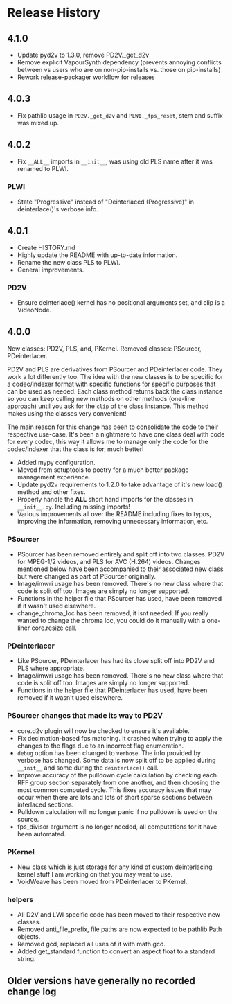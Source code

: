 # Release History

## 4.1.0

- Update pyd2v to 1.3.0, remove PD2V._get_d2v
- Remove explicit VapourSynth dependency (prevents annoying conflicts between vs users who are on non-pip-installs vs. those on pip-installs)
- Rework release-packager workflow for releases

## 4.0.3

- Fix pathlib usage in `PD2V._get_d2v` and `PLWI._fps_reset`, stem and suffix was mixed up.

## 4.0.2

- Fix `__ALL__` imports in `__init__`, was using old PLS name after it was renamed to PLWI.

### PLWI

- State "Progressive" instead of "Deinterlaced (Progressive)" in deinterlace()'s verbose info.

## 4.0.1

- Create HISTORY.md
- Highly update the README with up-to-date information.
- Rename the new class PLS to PLWI.
- General improvements.

### PD2V

- Ensure deinterlace() kernel has no positional arguments set, and clip is a VideoNode.

## 4.0.0

New classes: PD2V, PLS, and, PKernel.
Removed classes: PSourcer, PDeinterlacer.

PD2V and PLS are derivatives from PSourcer and PDeinterlacer code. They work a lot differently too. The idea with the
new classes is to be specific for a codec/indexer format with specific functions for specific purposes that can be
used as needed. Each class method returns back the class instance so you can keep calling new methods on other methods
(one-line approach) until you ask for the `clip` of the class instance. This method makes using the classes very
convenient!

The main reason for this change has been to consolidate the code to their respective use-case. It's been a nightmare
to have one class deal with code for every codec, this way it allows me to manage only the code for the codec/indexer
that the class is for, much better!

- Added mypy configuration.
- Moved from setuptools to poetry for a much better package management experience.
- Update pyd2v requirements to 1.2.0 to take advantage of it's new load() method and other fixes.
- Properly handle the __ALL__ short hand imports for the classes in `__init__.py`. Including missing imports!
- Various improvements all over the README including fixes to typos, improving the information, removing unnecessary
  information, etc.

### PSourcer

- PSourcer has been removed entirely and split off into two classes. PD2V for MPEG-1/2 videos, and PLS for AVC (H.264) videos. Changes mentioned below have been accompanied to their associated new class but were changed as part of PSourcer originally.
- Image/imwri usage has been removed. There's no new class where that code is split off too. Images are simply no longer supported.
- Functions in the helper file that PSourcer has used, have been removed if it wasn't used elsewhere.
- change_chroma_loc has been removed, it isnt needed. If you really wanted to change the chroma loc, you could do it manually with a one-liner core.resize call.

### PDeinterlacer

- Like PSourcer, PDeinterlacer has had its close split off into PD2V and PLS where appropriate.
- Image/imwri usage has been removed. There's no new class where that code is split off too. Images are simply no longer supported.
- Functions in the helper file that PDeinterlacer has used, have been removed if it wasn't used elsewhere.

### PSourcer changes that made its way to PD2V

- core.d2v plugin will now be checked to ensure it's available.
- Fix decimation-based fps matching. It crashed when trying to apply the changes to the flags due to an incorrect flag enumeration.
- `debug` option has been changed to `verbose`. The info provided by verbose has changed. Some data is now split off to be applied during `__init__` and some during the `deinterlace()` call.
- Improve accuracy of the pulldown cycle calculation by checking each RFF group section separately from one another, and then choosing the most common computed cycle. This fixes accuracy issues that may occur when there are lots and lots of short sparse sections between interlaced sections.
- Pulldown calculation will no longer panic if no pulldown is used on the source.
- fps_divisor argument is no longer needed, all computations for it have been automated.

### PKernel

- New class which is just storage for any kind of custom deinterlacing kernel stuff I am working on that you may want to use.
- VoidWeave has been moved from PDeinterlacer to PKernel.

### helpers

- All D2V and LWI specific code has been moved to their respective new classes.
- Removed anti_file_prefix, file paths are now expected to be pathlib Path objects.
- Removed gcd, replaced all uses of it with math.gcd.
- Added get_standard function to convert an aspect float to a standard string.

## Older versions have generally no recorded change log
